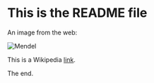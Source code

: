 # This is the README file

An image from the web:

![Mendel](https://upload.wikimedia.org/wikipedia/commons/thumb/d/d3/Gregor_Mendel.png/200px-Gregor_Mendel.png)

This is a Wikipedia [link](https://en.wikipedia.org/wiki/Gregor_Mendel).

The end.

